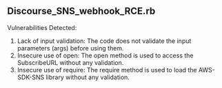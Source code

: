 ## Discourse_SNS_webhook_RCE.rb
Vulnerabilities Detected:
1. Lack of input validation: The code does not validate the input parameters (args) before using them.
2. Insecure use of open: The open method is used to access the SubscribeURL without any validation.
3. Insecure use of require: The require method is used to load the AWS-SDK-SNS library without any validation.

